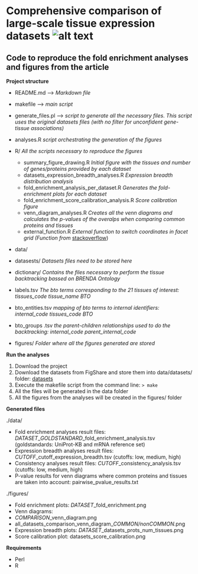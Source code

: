 Comprehensive comparison of large-scale tissue expression datasets ![alt text](http://jensenlab.org/images/tissues_icon.png "TISSUES database")
==============

Code to reproduce the fold enrichment analyses and figures from the article
--------------
**Project structure**
- README.md --> *Markdown file*
- makefile  -->	*main script*
- generate\_files.pl --> *script to generate all the necessary files. This script uses the original datasets files (with no filter for unconfident gene-tissue associations)*
- analyses.R *script orchestrating the generation of the figures*
- R/ *All the scripts necessary to reproduce the figures*

  - summary\_figure\_drawing.R *Initial figure with the tissues and number of genes/proteins provided by each dataset*
   - datasets\_expression\_breadth\_analyses.R *Expression breadth distribution analysis*
    - fold\_enrichment\_analysis\_per\_dataset.R *Generates the fold-enrichment plots for each dataset*
     - fold\_enrichment\_score\_calibration\_analysis.R *Score calibration figure*
     - venn\_diagram_analyses.R *Creates all the venn diagrams and calculates the p-values of the overalps when comparing common proteins and tissues*
     - external\_function.R *External function to switch coordinates in facet grid (Function from* [stackoverflow](http://stackoverflow.com/questions/6625691/is-it-possible-to-switch-the-side-of-y-axis-breaks-and-labels-on-a-faceted-plot))
- data/ 

 - datasests/ *Datasets files need to be stored here*
 - dictionary/ *Contains the files necessary to perform the tissue backtracking bassed on BRENDA Ontology*
  - labels.tsv *The bto terms corresponding to the 21 tissues of interest: tissues\_code  tissue\_name  BTO*
  - bto\_entities.tsv *mapping of bto terms to internal identifiers: internal\_code  tissues\_code  BTO*
  - bto\_groups .tsv *the parent-children relationships used to do the backtracking: internal\_code  parent\_internal\_code*
- figures/ *Folder where all the figures generated are stored*

**Run the analyses**

1. Download the project
2. Download the datasets from FigShare and store them into data/datasets/ folder: [datasets](http://figshare.com/s/cb788d0ef4bd11e4b5ea06ec4b8d1f61)
3. Execute the makefile script from the command line:
  `> make`
4. All the files will be generated in the data folder
5. All the figures from the analyses will be created in the figures/ folder

**Generated files**

./data/
- Fold enrichment analyses result files: *DATASET*\_*GOLDSTANDARD*\_fold\_enrichment\_analysis.tsv (goldstandards: UniProt-KB and mRNA reference set)
- Expression breadth analyses result files: *CUTOFF*\_cutoff\_expression\_breadth.tsv (cutoffs: low, medium, high)
- Consistency analyses result files: *CUTOFF*\_consistency\_analysis.tsv (cutoffs: low, medium, high)
- P-value results for venn diagrams where common proteins and tissues are taken into account: pairwise\_pvalue\_results.txt

./figures/
- Fold enrichment plots: *DATASET*\_fold\_enrichment.png
- Venn diagrams:
 - *COMPARISON*\_venn\_diagram.png
 - all\_datasets\_comparison\_venn\_diagram\_*COMMON/nonCOMMON*.png
- Expression breadth plots: *DATASET*\_datasets\_prots\_num\_tissues.png
- Score calibration plot: datasets_score_calibration.png

**Requirements**

- Perl
- R

